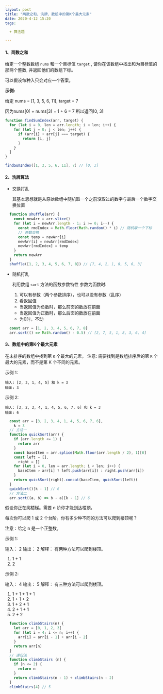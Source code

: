 ```yaml
---
layout: post
title: "两数之和、洗牌、数组中的第K个最大元素"
date: 2020-4-12 15:20
tags: 

  + 算法题

---
```


#### 1、两数之和

给定一个整数数组 `nums` 和一个目标值 `target` , 请你在该数组中找出和为目标值的那两个整数, 并返回他们的数组下标。

可以假设每种入只会对应一个答案。

**示例:**

给定 nums = [1, 3, 5, 6, 11], target = 7 

因为nums[0] + nums[3] = 1 + 6 = 7 
所以返回[0, 3]

<!-- more -->

``` javascript
function findSumIndex(arr, target) {
  for (let i = 0, len = arr.length; i < len; i++) {
    for (let j = 0; j < len; j++) {
      if (arr[i] + arr[j] === target) {
        return [i, j]
      }
    }
  }
}

findSumIndex([1, 3, 5, 6, 11], 7) // [0, 3]
```

#### 2、洗牌算法

* 交换打乱

  其基本思想就是从原始数组中随机取一个之前没取过的数字与最后一个数字交换位置

``` javascript
  function shuffle(arr) {
    const newArr = arr.slice()
    for (let i = newArr.length - 1; i >= 0; i--) {
      const rmdIndex = Math.floor(Math.random() * i) // 随机取一个下标
      // 两数交换
      const temp = newArr[i]
      newArr[i] = newArr[rmdIndex]
      newArr[rmdIndex] = temp
    }
    return newArr
  }
  shuffle([1, 2, 3, 4, 5, 6, 7, 8]) // [7, 4, 2, 1, 8, 5, 6, 3]
```

* 随机打乱

  利用数组 `sort` 方法的函数参数特性
  参数为函数时:

    1. 可以有参数（两个参数排序），也可以没有参数（乱序）
    2. 看返回值

  

    - 当返回值为负数时，那么前面的数放在前面
    - 当返回值为正数时，那么后面的数放在前面
    - 为0时，不动

``` javascript
  const arr = [1, 2, 3, 4, 5, 6, 7, 8]
  arr.sort(() => Math.random() - 0.5) // [2, 7, 5, 1, 8, 3, 6, 4]
```

#### 3、数组中的第K个最大元素

  在未排序的数组中找到第 `K` 个最大的元素。
  注意: 需要找到是数组排序后的第 `K` 个最大的元素，而不是第 K 个不同的元素。

  示例 1:

    输入: [2, 3, 1, 4, 5] 和 k = 3
    输出: 3

  示例 2:

    输入: [3, 2, 3, 4, 1, 4, 5, 6, 7, 6] 和 k = 3
    输出: 6

``` javascript
  const arr = [3, 2, 3, 4, 1, 4, 5, 6, 7, 6],
    k = 3
  // 方法一
  function quickSort(arr) {
    if (arr.length <= 1) {
      return arr
    }
    const baseItem = arr.splice(Math.floor(arr.length / 2), 1)[0]
    const left = [],
      right = []
    for (let i = 0, len = arr.length; i < len; i++) {
      baseItem > arr[i] ? left.push(arr[i]) : right.push(arr[i])
    }
    return quickSort(right).concat(baseItem, quickSort(left))
  }
  quickSort()[k - 1] // 6
  // 方法二
  arr.sort((a, b) => b - a)[k - 1] // 6
```

假设你正在爬楼梯。需要 n 阶你才能到达楼顶。

每次你可以爬 1 或 2 个台阶。你有多少种不同的方法可以爬到楼顶呢？

注意：给定 n 是一个正整数。

示例 1:

  输入： 2
  输出： 2
  解释： 有两种方法可以爬到楼顶。

  1.  1 + 1
  2.  2

示例 2:

  输入： 4
  输出： 5
  解释： 有三种方法可以爬到楼顶。

  1. 1 + 1 + 1 + 1
  2. 1 + 1 + 2
  3. 1 + 2 + 1
  4. 2 + 1 + 1
  5. 2 + 2

``` javascript
  function climbStairs(n) {
    let arr = [0, 1, 2, 3]
    for (let i = 4; i <= n; i++) {
      arr[i] = arr[i - 1] + arr[i - 2]
    }
    return arr[n]
  }
  // 递归法
  function climbStairs (n) {
    if (n <= 2) {
      return n
    }
    return climbStairs(n - 1) + climbStairs(n - 2)
  }
  climbStairs(4) // 5
```

